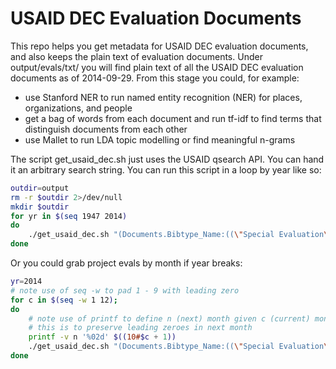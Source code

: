 USAID DEC Evaluation Documents
==============================

This repo helps you get metadata for USAID DEC evaluation documents, and also keeps the plain text of evaluation documents.
Under output/evals/txt/ you will find plain text of all the USAID DEC evaluation documents as of 2014-09-29.
From this stage you could, for example:

* use Stanford NER to run named entity recognition (NER) for places, organizations, and people
* get a bag of words from each document and run tf-idf to find terms that distinguish documents from each other
* use Mallet to run LDA topic modelling or find meaningful n-grams

The script get_usaid_dec.sh just uses the USAID qsearch API.
You can hand it an arbitrary search string.
You can run this script in a loop by year like so:


```bash
outdir=output
rm -r $outdir 2>/dev/null
mkdir $outdir
for yr in $(seq 1947 2014)
do 
	./get_usaid_dec.sh "(Documents.Bibtype_Name:((\"Special Evaluation\") OR (\"Final Evaluation Report\"))) AND (Documents.Date_of_Publication_Freeforrm:($yr))" > $outdir/${yr}.csv
done
```

Or you could grab project evals by month if year breaks:


```bash
yr=2014
# note use of seq -w to pad 1 - 9 with leading zero
for c in $(seq -w 1 12);
do 
	# note use of printf to define n (next) month given c (current) month
	# this is to preserve leading zeroes in next month
	printf -v n '%02d' $((10#$c + 1))
	./get_usaid_dec.sh "(Documents.Bibtype_Name:((\"Special Evaluation\") OR (\"Final Evaluation Report\"))) AND datecreated:([${yr}${c}01000000 TO ${yr}${n}01000000])" > output/${yr}${c}${n}.csv
done
```

